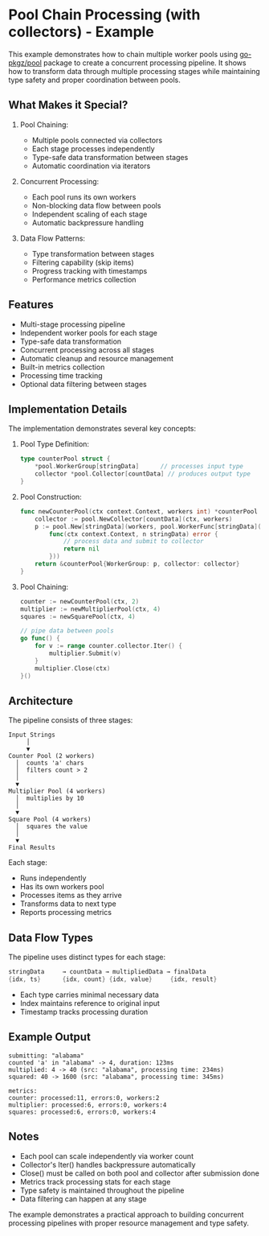 # Pool Chain Processing (with collectors) - Example

This example demonstrates how to chain multiple worker pools using [go-pkgz/pool](https://github.com/go-pkgz/pool) package to create a concurrent processing pipeline. It shows how to transform data through multiple processing stages while maintaining type safety and proper coordination between pools.

## What Makes it Special?

1. Pool Chaining:
    - Multiple pools connected via collectors
    - Each stage processes independently
    - Type-safe data transformation between stages
    - Automatic coordination via iterators

2. Concurrent Processing:
    - Each pool runs its own workers
    - Non-blocking data flow between pools
    - Independent scaling of each stage
    - Automatic backpressure handling

3. Data Flow Patterns:
    - Type transformation between stages
    - Filtering capability (skip items)
    - Progress tracking with timestamps
    - Performance metrics collection

## Features

- Multi-stage processing pipeline
- Independent worker pools for each stage
- Type-safe data transformation
- Concurrent processing across all stages
- Automatic cleanup and resource management
- Built-in metrics collection
- Processing time tracking
- Optional data filtering between stages

## Implementation Details

The implementation demonstrates several key concepts:

1. Pool Type Definition:
   ```go
   type counterPool struct {
       *pool.WorkerGroup[stringData]      // processes input type
       collector *pool.Collector[countData] // produces output type
   }
   ```

2. Pool Construction:
   ```go
   func newCounterPool(ctx context.Context, workers int) *counterPool {
       collector := pool.NewCollector[countData](ctx, workers)
       p := pool.New[stringData](workers, pool.WorkerFunc[stringData](
           func(ctx context.Context, n stringData) error {
               // process data and submit to collector
               return nil
           }))
       return &counterPool{WorkerGroup: p, collector: collector}
   }
   ```

3. Pool Chaining:
   ```go
   counter := newCounterPool(ctx, 2)
   multiplier := newMultiplierPool(ctx, 4)
   squares := newSquarePool(ctx, 4)

   // pipe data between pools
   go func() {
       for v := range counter.collector.Iter() {
           multiplier.Submit(v)
       }
       multiplier.Close(ctx)
   }()
   ```

## Architecture

The pipeline consists of three stages:

```
Input Strings
     │
     ▼
Counter Pool (2 workers)
  │  counts 'a' chars
  │  filters count > 2
  │
  ▼
Multiplier Pool (4 workers)
  │  multiplies by 10
  │
  ▼
Square Pool (4 workers)
  │  squares the value
  │
  ▼
Final Results
```

Each stage:
- Runs independently
- Has its own workers pool
- Processes items as they arrive
- Transforms data to next type
- Reports processing metrics

## Data Flow Types

The pipeline uses distinct types for each stage:

```go
stringData     → countData → multipliedData → finalData
{idx, ts}      {idx, count} {idx, value}     {idx, result}
```

- Each type carries minimal necessary data
- Index maintains reference to original input
- Timestamp tracks processing duration

## Example Output

```
submitting: "alabama"
counted 'a' in "alabama" -> 4, duration: 123ms
multiplied: 4 -> 40 (src: "alabama", processing time: 234ms)
squared: 40 -> 1600 (src: "alabama", processing time: 345ms)

metrics:
counter: processed:11, errors:0, workers:2
multiplier: processed:6, errors:0, workers:4
squares: processed:6, errors:0, workers:4
```

## Notes

- Each pool can scale independently via worker count
- Collector's Iter() handles backpressure automatically
- Close() must be called on both pool and collector after submission done
- Metrics track processing stats for each stage
- Type safety is maintained throughout the pipeline
- Data filtering can happen at any stage

The example demonstrates a practical approach to building concurrent processing pipelines with proper resource management and type safety.